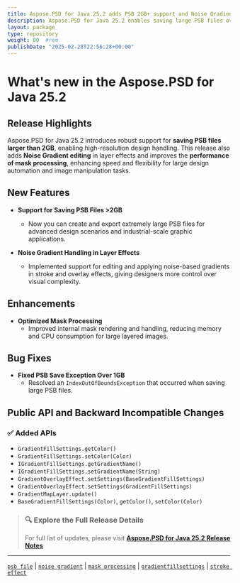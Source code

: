 ```yaml
---
title: Aspose.PSD for Java 25.2 adds PSB 2GB+ support and Noise Gradient editing
description: Aspose.PSD for Java 25.2 enables saving large PSB files over 2GB, adds Noise Gradient support in layer effects, and improves mask processing performance.
layout: package
type: repository
weight: 00	#rem
publishDate: "2025-02-28T22:56:28+00:00"
---
```


# What's new in the Aspose.PSD for Java 25.2

## Release Highlights

Aspose.PSD for Java 25.2 introduces robust support for **saving PSB files larger than 2GB**, enabling high-resolution design handling. This release also adds **Noise Gradient editing** in layer effects and improves the **performance of mask processing**, enhancing speed and flexibility for large design automation and image manipulation tasks.

## New Features

- **Support for Saving PSB Files >2GB**
  - Now you can create and export extremely large PSB files for advanced design scenarios and industrial-scale graphic applications.

- **Noise Gradient Handling in Layer Effects**
  - Implemented support for editing and applying noise-based gradients in stroke and overlay effects, giving designers more control over visual complexity.

## Enhancements

- **Optimized Mask Processing**
  - Improved internal mask rendering and handling, reducing memory and CPU consumption for large layered images.

## Bug Fixes

- **Fixed PSB Save Exception Over 1GB**
  - Resolved an `IndexOutOfBoundsException` that occurred when saving large PSB files.

## Public API and Backward Incompatible Changes

### ✅ Added APIs

- `GradientFillSettings.getColor()`
- `GradientFillSettings.setColor(Color)`
- `IGradientFillSettings.getGradientName()`
- `IGradientFillSettings.setGradientName(String)`
- `GradientOverlayEffect.setSettings(BaseGradientFillSettings)`
- `GradientOverlayEffect.setSettings(GradientFillSettings)`
- `GradientMapLayer.update()`
- `BaseGradientFillSettings(Color)`, `getColor()`, `setColor(Color)`

> ### 🔍 Explore the Full Release Details  
> For full list of updates, please visit **[Aspose.PSD for Java 25.2 Release Notes](https://releases.aspose.com/psd/java/release-notes/2025/aspose-psd-for-java-25-2-release-notes/)**

---

[`psb file`](https://search.aspose.com/q/psb-file.html) | [`noise gradient`](https://search.aspose.com/q/noise-gradient.html) | [`mask processing`](https://search.aspose.com/q/mask-processing.html) | [`gradientfillsettings`](https://search.aspose.com/q/gradientfillsettings.html) | [`stroke effect`](https://search.aspose.com/q/stroke-effect.html)
